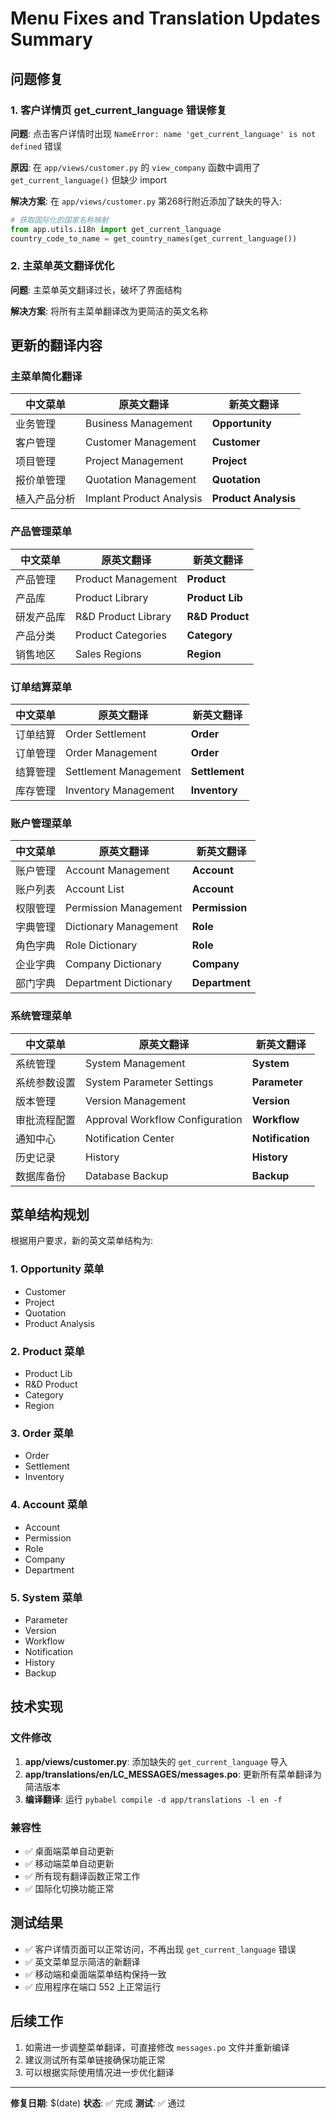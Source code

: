 # Menu Fixes and Translation Updates Summary

## 问题修复

### 1. 客户详情页 get_current_language 错误修复

**问题**: 点击客户详情时出现 `NameError: name 'get_current_language' is not defined` 错误

**原因**: 在 `app/views/customer.py` 的 `view_company` 函数中调用了 `get_current_language()` 但缺少 import

**解决方案**: 在 `app/views/customer.py` 第268行附近添加了缺失的导入:
```python
# 获取国际化的国家名称映射
from app.utils.i18n import get_current_language
country_code_to_name = get_country_names(get_current_language())
```

### 2. 主菜单英文翻译优化

**问题**: 主菜单英文翻译过长，破坏了界面结构

**解决方案**: 将所有主菜单翻译改为更简洁的英文名称

## 更新的翻译内容

### 主菜单简化翻译

| 中文菜单 | 原英文翻译 | 新英文翻译 |
|----------|------------|------------|
| 业务管理 | Business Management | **Opportunity** |
| 客户管理 | Customer Management | **Customer** |
| 项目管理 | Project Management | **Project** |
| 报价单管理 | Quotation Management | **Quotation** |
| 植入产品分析 | Implant Product Analysis | **Product Analysis** |

### 产品管理菜单

| 中文菜单 | 原英文翻译 | 新英文翻译 |
|----------|------------|------------|
| 产品管理 | Product Management | **Product** |
| 产品库 | Product Library | **Product Lib** |
| 研发产品库 | R&D Product Library | **R&D Product** |
| 产品分类 | Product Categories | **Category** |
| 销售地区 | Sales Regions | **Region** |

### 订单结算菜单

| 中文菜单 | 原英文翻译 | 新英文翻译 |
|----------|------------|------------|
| 订单结算 | Order Settlement | **Order** |
| 订单管理 | Order Management | **Order** |
| 结算管理 | Settlement Management | **Settlement** |
| 库存管理 | Inventory Management | **Inventory** |

### 账户管理菜单

| 中文菜单 | 原英文翻译 | 新英文翻译 |
|----------|------------|------------|
| 账户管理 | Account Management | **Account** |
| 账户列表 | Account List | **Account** |
| 权限管理 | Permission Management | **Permission** |
| 字典管理 | Dictionary Management | **Role** |
| 角色字典 | Role Dictionary | **Role** |
| 企业字典 | Company Dictionary | **Company** |
| 部门字典 | Department Dictionary | **Department** |

### 系统管理菜单

| 中文菜单 | 原英文翻译 | 新英文翻译 |
|----------|------------|------------|
| 系统管理 | System Management | **System** |
| 系统参数设置 | System Parameter Settings | **Parameter** |
| 版本管理 | Version Management | **Version** |
| 审批流程配置 | Approval Workflow Configuration | **Workflow** |
| 通知中心 | Notification Center | **Notification** |
| 历史记录 | History | **History** |
| 数据库备份 | Database Backup | **Backup** |

## 菜单结构规划

根据用户要求，新的英文菜单结构为:

### 1. Opportunity 菜单
- Customer
- Project  
- Quotation
- Product Analysis

### 2. Product 菜单
- Product Lib
- R&D Product
- Category
- Region

### 3. Order 菜单
- Order
- Settlement
- Inventory

### 4. Account 菜单
- Account
- Permission
- Role
- Company
- Department

### 5. System 菜单
- Parameter
- Version
- Workflow
- Notification
- History
- Backup

## 技术实现

### 文件修改

1. **app/views/customer.py**: 添加缺失的 `get_current_language` 导入
2. **app/translations/en/LC_MESSAGES/messages.po**: 更新所有菜单翻译为简洁版本
3. **编译翻译**: 运行 `pybabel compile -d app/translations -l en -f`

### 兼容性

- ✅ 桌面端菜单自动更新
- ✅ 移动端菜单自动更新
- ✅ 所有现有翻译函数正常工作
- ✅ 国际化切换功能正常

## 测试结果

- ✅ 客户详情页面可以正常访问，不再出现 `get_current_language` 错误
- ✅ 英文菜单显示简洁的新翻译
- ✅ 移动端和桌面端菜单结构保持一致
- ✅ 应用程序在端口 552 上正常运行

## 后续工作

1. 如需进一步调整菜单翻译，可直接修改 `messages.po` 文件并重新编译
2. 建议测试所有菜单链接确保功能正常
3. 可以根据实际使用情况进一步优化翻译

---

**修复日期**: $(date)
**状态**: ✅ 完成
**测试**: ✅ 通过 